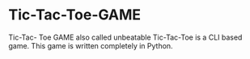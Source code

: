 # Tic-Tac-Toe-GAME
Tic-Tac- Toe GAME  also called  unbeatable Tic-Tac-Toe  is a CLI based game. This game is written completely in Python.

